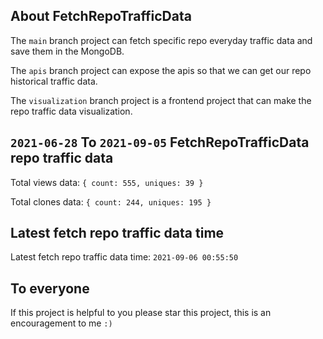 ## About FetchRepoTrafficData

The `main` branch project can fetch specific repo everyday traffic data and save them in the MongoDB.

The `apis` branch project can expose the apis so that we can get our repo historical traffic data.

The `visualization` branch project is a frontend project that can make the repo traffic data visualization.

## `2021-06-28` To `2021-09-05` FetchRepoTrafficData repo traffic data

Total views data: `{ count: 555, uniques: 39 }`

Total clones data: `{ count: 244, uniques: 195 }`

## Latest fetch repo traffic data time

Latest fetch repo traffic data time: `2021-09-06 00:55:50`

## To everyone

If this project is helpful to you please star this project, this is an encouragement to me `:)`



